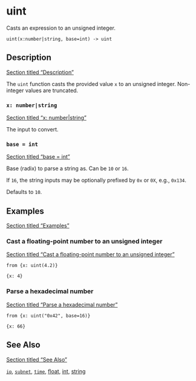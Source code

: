 # uint

Casts an expression to an unsigned integer.

```tql
uint(x:number|string, base=int) -> uint
```

## Description

[Section titled “Description”](#description)

The `uint` function casts the provided value `x` to an unsigned integer. Non-integer values are truncated.

### `x: number|string`

[Section titled “x: number|string”](#x-numberstring)

The input to convert.

### `base = int`

[Section titled “base = int”](#base--int)

Base (radix) to parse a string as. Can be `10` or `16`.

If `16`, the string inputs may be optionally prefixed by `0x` or `0X`, e.g., `0x134`.

Defaults to `10`.

## Examples

[Section titled “Examples”](#examples)

### Cast a floating-point number to an unsigned integer

[Section titled “Cast a floating-point number to an unsigned integer”](#cast-a-floating-point-number-to-an-unsigned-integer)

```tql
from {x: uint(4.2)}
```

```tql
{x: 4}
```

### Parse a hexadecimal number

[Section titled “Parse a hexadecimal number”](#parse-a-hexadecimal-number)

```tql
from {x: uint("0x42", base=16)}
```

```tql
{x: 66}
```

## See Also

[Section titled “See Also”](#see-also)

[`ip`](/reference/functions/ip), [`subnet`](/reference/functions/subnet), [`time`](/reference/functions/time), [float](/reference/functions/float), [int](/reference/functions/int), [string](/reference/functions/string)